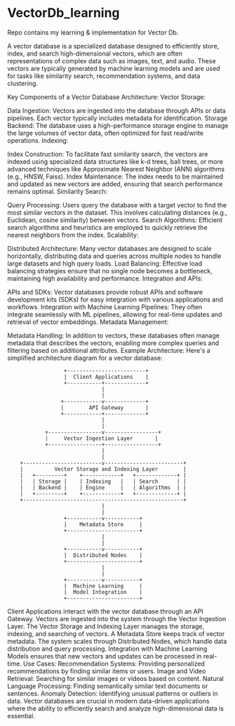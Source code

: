 # VectorDb_learning
Repo contains my learning &amp; implementation for Vector Db.

A vector database is a specialized database designed to efficiently store, index, and search high-dimensional vectors, which are often representations of complex data such as images, text, and audio. These vectors are typically generated by machine learning models and are used for tasks like similarity search, recommendation systems, and data clustering.

Key Components of a Vector Database Architecture:
Vector Storage:

Data Ingestion: Vectors are ingested into the database through APIs or data pipelines. Each vector typically includes metadata for identification.
Storage Backend: The database uses a high-performance storage engine to manage the large volumes of vector data, often optimized for fast read/write operations.
Indexing:

Index Construction: To facilitate fast similarity search, the vectors are indexed using specialized data structures like k-d trees, ball trees, or more advanced techniques like Approximate Nearest Neighbor (ANN) algorithms (e.g., HNSW, Faiss).
Index Maintenance: The index needs to be maintained and updated as new vectors are added, ensuring that search performance remains optimal.
Similarity Search:

Query Processing: Users query the database with a target vector to find the most similar vectors in the dataset. This involves calculating distances (e.g., Euclidean, cosine similarity) between vectors.
Search Algorithms: Efficient search algorithms and heuristics are employed to quickly retrieve the nearest neighbors from the index.
Scalability:

Distributed Architecture: Many vector databases are designed to scale horizontally, distributing data and queries across multiple nodes to handle large datasets and high query loads.
Load Balancing: Effective load balancing strategies ensure that no single node becomes a bottleneck, maintaining high availability and performance.
Integration and APIs:

APIs and SDKs: Vector databases provide robust APIs and software development kits (SDKs) for easy integration with various applications and workflows.
Integration with Machine Learning Pipelines: They often integrate seamlessly with ML pipelines, allowing for real-time updates and retrieval of vector embeddings.
Metadata Management:

Metadata Handling: In addition to vectors, these databases often manage metadata that describes the vectors, enabling more complex queries and filtering based on additional attributes.
Example Architecture:
Here's a simplified architecture diagram for a vector database:

                      +-------------------------+
                      |  Client Applications    |
                      +-----------+-------------+
                                  |
                                  |
                     +------------v-------------+
                     |        API Gateway       |
                     +------------+-------------+
                                  |
                                  |
                +-----------------v-----------------+
                |     Vector Ingestion Layer       |
                +-----------------+-----------------+
                                  |
                                  |
        +-------------------------v-------------------------+
        |          Vector Storage and Indexing Layer        |
        |   +---------+    +------------+   +-------------+ |
        |   | Storage |    | Indexing   |   | Search      | |
        |   | Backend |    | Engine     |   | Algorithms  | |
        |   +---------+    +------------+   +-------------+ |
        +---------------------------------------------------+
                                  |
                                  |
                      +-----------v-----------+
                      |    Metadata Store     |
                      +-----------------------+
                                  |
                                  |
                      +-----------v-----------+
                      |  Distributed Nodes    |
                      +-----------------------+
                                  |
                                  |
                      +-----------v-----------+
                      |  Machine Learning     |
                      |  Model Integration    |
                      +-----------------------+

                      
Client Applications interact with the vector database through an API Gateway.
Vectors are ingested into the system through the Vector Ingestion Layer.
The Vector Storage and Indexing Layer manages the storage, indexing, and searching of vectors.
A Metadata Store keeps track of vector metadata.
The system scales through Distributed Nodes, which handle data distribution and query processing.
Integration with Machine Learning Models ensures that new vectors and updates can be processed in real-time.
Use Cases:
Recommendation Systems: Providing personalized recommendations by finding similar items or users.
Image and Video Retrieval: Searching for similar images or videos based on content.
Natural Language Processing: Finding semantically similar text documents or sentences.
Anomaly Detection: Identifying unusual patterns or outliers in data.
Vector databases are crucial in modern data-driven applications where the ability to efficiently search and analyze high-dimensional data is essential.





